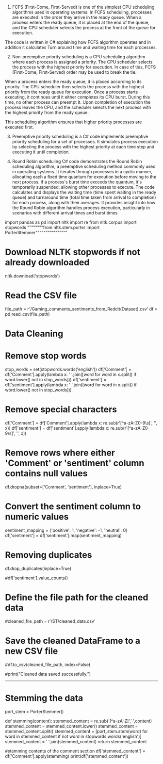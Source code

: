 1) FCFS (First-Come, First-Served) is one of the simplest CPU scheduling algorithms used in operating systems. 
  In FCFS scheduling, processes are executed in the order they arrive in the ready queue. 
  When a process enters the ready queue, it is placed at the end of the queue, and the CPU scheduler selects the process at the front of the queue for execution.
  
  The code is written in C# explaining how FCFS algorithm operates and in addition it calculates Turn around time and waiting time for each processes.
  

2) Non-preemptive priority scheduling is a CPU scheduling algorithm where each process is assigned a priority. 
  The CPU scheduler selects the process with the highest priority for execution. In case of ties, FCFS (First-Come, First-Served) order may be used to break the tie.
  
  When a process enters the ready queue, it is placed according to its priority. The CPU scheduler then selects the process with 
  the highest priority from the ready queue for execution. Once a process starts executing, it continues until it either completes its CPU burst. 
  During this time, no other process can preempt it.
  Upon completion of execution the process leaves the CPU, and the scheduler selects the next process with the highest priority from the ready queue.
  
  This scheduling algorithm ensures that higher priority processes are executed first.

3) Preemptive priority scheduling is a C# code implements preemptive priority scheduling for a set of processes. It simulates process execution by selecting the process with the       highest priority at each time step and executing it until completion.

4) Round Robin scheduling C# code demonstrates the Round Robin scheduling algorithm, a preemptive scheduling method commonly used in operating systems. It iterates through processes in a cyclic manner, allocating each a fixed time quantum for execution before moving to the next process. If a process's burst time exceeds the quantum, it's temporarily suspended, allowing other processes to execute. The code calculates and displays the waiting time (time spent waiting in the ready queue) and turnaround time (total time taken from arrival to completion) for each process, along with their averages. It provides insight into how the Round Robin algorithm handles process execution, particularly in scenarios with different arrival times and burst times.


import pandas as pd
import nltk
import re
from nltk.corpus import stopwords
""""""""from nltk.stem.porter import PorterStemmer""""""""""""""""

# Download NLTK stopwords if not already downloaded
nltk.download('stopwords')

# Read the CSV file
file_path = r'/Gaming_comments_sentiments_from_Reddit(Dataset).csv'
df = pd.read_csv(file_path)

# Data Cleaning
# Remove stop words
stop_words = set(stopwords.words('english'))
df['Comment'] = df['Comment'].apply(lambda x: ' '.join([word for word in x.split() if word.lower() not in stop_words]))
df['sentiment'] = df['sentiment'].apply(lambda x: ' '.join([word for word in x.split() if word.lower() not in stop_words]))

# Remove special characters
df['Comment'] = df['Comment'].apply(lambda x: re.sub(r'[^a-zA-Z0-9\s]', '', x))
df['sentiment'] = df['sentiment'].apply(lambda x: re.sub(r'[^a-zA-Z0-9\s]', '', x))

# Remove rows where either 'Comment' or 'sentiment' column contains null values
df.dropna(subset=['Comment', 'sentiment'], inplace=True)


# Convert the sentiment column to numeric values
sentiment_mapping = {'positive': 1, 'negative': -1, 'neutral': 0}
df['sentiment'] = df['sentiment'].map(sentiment_mapping)

# Removing duplicates
df.drop_duplicates(inplace=True)

#df['sentiment'].value_counts()
# Define the file path for the cleaned data
#cleaned_file_path = r'/ST/cleaned_data.csv'

# Save the cleaned DataFrame to a new CSV file
#df.to_csv(cleaned_file_path, index=False)

#print("Cleaned data saved successfully.")

--------------------------------------------------------------------------------------

# Stemming the data
port_stem = PorterStemmer()

def stemming(content):
  stemmed_content = re.sub('[^a-zA-Z]',' ',content)
  stemmed_content = stemmed_content.lower()
  stemmed_content = stemmed_content.split()
  stemmed_content = [port_stem.stem(word) for word in stemmed_content if not word in stopwords.words('english')]
  stemmed_content = ' '.join(stemmed_content)
  return stemmed_content

#stemming contents of the comment section
df['stemmed_content'] = df['Comment'].apply(stemming)
print(df['stemmed_content'])
